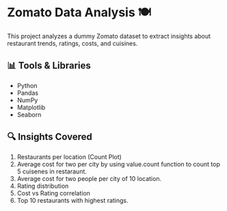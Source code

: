 # Zomato Data Analysis 🍽️

This project analyzes a dummy Zomato dataset to extract insights about restaurant trends, ratings, costs, and cuisines.

## 📊 Tools & Libraries
- Python
- Pandas
- NumPy
- Matplotlib
- Seaborn

## 🔍 Insights Covered
1. Restaurants per location (Count Plot)
2. Average cost for two per city by using value.count function to count top 5 cuisenes in restaraunt.
3. Average cost for two people per city of 10 location.
4. Rating distribution
5. Cost vs Rating correlation
6. Top 10 restaurants with highest ratings.
